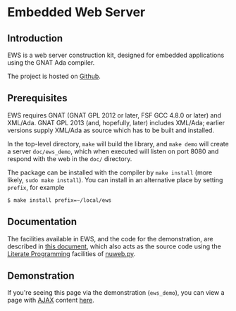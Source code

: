# Embedded Web Server #

## Introduction ##

EWS is a web server construction kit, designed for embedded applications using the GNAT Ada compiler.

The project is hosted on [Github](https://github.com/simonjwright/ews).

## Prerequisites ##

EWS requires GNAT (GNAT GPL 2012 or later, FSF GCC 4.8.0 or later) and XML/Ada. GNAT GPL 2013 (and, hopefully, later) includes XML/Ada; earlier versions supply XML/Ada as source which has to be built and installed.

In the top-level directory, `make` will build the library, and `make demo` will create a server `doc/ews_demo`, which when executed will listen on port 8080 and respond with the web in the `doc/` directory.

The package can be installed with the compiler by `make install` (more likely, `sudo make install`). You can install in an alternative place by setting `prefix`, for example

    $ make install prefix=~/local/ews

## Documentation ##

The facilities available in EWS, and the code for the demonstration, are described in [this document](doc/ews.pdf), which also acts as the source code using the [Literate Programming](http://www.literateprogramming.com/) facilities of [nuweb.py](https://github.com/simonjwright/nuweb.py).

## Demonstration ##

If you're seeing this page via the demonstration (`ews_demo`), you can view a page with [AJAX](https://en.wikipedia.org/wiki/Ajax_\(programming\)) content [here](ajax.html).
